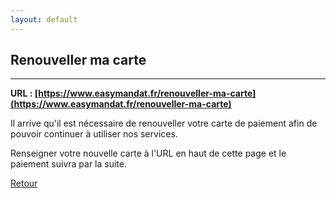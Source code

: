 ```yaml
---
layout: default
---
```


## Renouveller ma carte

---

**URL : [https://www.easymandat.fr/renouveller-ma-carte](https://www.easymandat.fr/renouveller-ma-carte)**

Il arrive qu'il est nécessaire de renouveller votre carte de paiement afin de pouvoir continuer à utiliser nos services.

Renseigner votre nouvelle carte à l'URL en haut de cette page et le paiement suivra par la suite.

[Retour](./)
